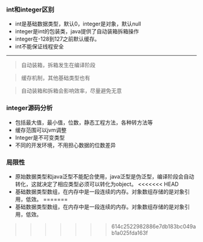 ### int和integer区别
- int是基础数据类型，默认0，integer是对象，默认null
- integer是int的包装类，java提供了自动装箱拆箱操作
- integer在-128到127之前默认缓存。
- int不能保证线程安全

---

> 自动装箱，拆箱发生在编译阶段

> 缓存机制，其他基础类型也有

> 自动装箱和拆箱会影响效率，尽量避免无意


### integer源码分析
- 包括最大值，最小值，位数，静态工程方法，各种转方法等
- 缓存范围可以jvm调整
- Integer是不可变类型
- 不同的开发环境，不用担心数据的位数差异



### 局限性

- 原始数据类型和java泛型不能配合使用，java泛型是伪泛型，编译阶段会自动转化，这就决定了相应类型必须可以转化为object。
<<<<<<< HEAD
- 基础数据类型数组，在内存中是一段连续的内存。对象数组存储的是对象引用，低效。
=======
- 基础数据类型数组，在内存中是一段连续的内存。对象数组存储的是对象引用，低效。
>>>>>>> 614c2522982886e7db183bc049ab1a025fda163f

